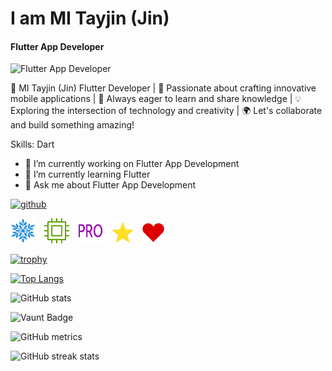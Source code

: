 # I am MI Tayjin (Jin)
#### Flutter App Developer
![Flutter App Developer](https://scontent.fdac5-1.fna.fbcdn.net/v/t39.30808-1/462320145_1456102911742547_1305361040154942143_n.jpg?stp=dst-jpg_s200x200&_nc_cat=106&ccb=1-7&_nc_sid=50d2ac&_nc_eui2=AeHlLsPPQ0_cl7ssQ_KShobElOLl3wXvGteU4uXfBe8a18kBfebn6yGWmFjUbN_ltBcj5X39uLTjQWxI-XT_clPN&_nc_ohc=tjlcwvm99AAQ7kNvgGPXBLR&_nc_ht=scontent.fdac5-1.fna&_nc_gid=AasrmOyZZmwDQcqBk-WhvpH&oh=00_AYBEYudVGlGvJckozsLJ_67OdlW_5ajFuoYfi-j_evaFyg&oe=67105C48)

👤 MI Tayjin (Jin)
Flutter Developer | 🚀 Passionate about crafting innovative mobile applications | 🌱 Always eager to learn and share knowledge | 💡 Exploring the intersection of technology and creativity | 🌍 Let's collaborate and build something amazing!



Skills: Dart

- 🔭 I’m currently working on Flutter App Development 
- 🌱 I’m currently learning Flutter 
- 💬 Ask me about Flutter App Development 


[<img src='https://cdn.jsdelivr.net/npm/simple-icons@3.0.1/icons/github.svg' alt='github' height='40'>](https://github.com/JinDev07)  

<a href='https://archiveprogram.github.com/'><img src='https://raw.githubusercontent.com/acervenky/animated-github-badges/master/assets/acbadge.gif' width='40' height='40'></a> <a href='https://docs.github.com/en/developers'><img src='https://raw.githubusercontent.com/acervenky/animated-github-badges/master/assets/devbadge.gif' width='40' height='40'></a> <a href='https://github.com/pricing'><img src='https://raw.githubusercontent.com/acervenky/animated-github-badges/master/assets/pro.gif' width='40' height='40'></a> <a href='https://stars.github.com/'><img src='https://raw.githubusercontent.com/acervenky/animated-github-badges/master/assets/starbadge.gif' width='35' height='35'></a> <a href='https://docs.github.com/en/github/supporting-the-open-source-community-with-github-sponsors'><img src='https://raw.githubusercontent.com/acervenky/animated-github-badges/master/assets/sponsorbadge.gif' width='35' height='35'></a> 

[![trophy](https://github-profile-trophy.vercel.app/?username=JinDev07)](https://github.com/ryo-ma/github-profile-trophy)

[![Top Langs](https://github-readme-stats.vercel.app/api/top-langs/?username=JinDev07)](https://github.com/anuraghazra/github-readme-stats)

![GitHub stats](https://github-readme-stats.vercel.app/api?username=JinDev07&show_icons=true&count_private=true)  

![Vaunt Badge](https://api.vaunt.dev/v1/github/entities/JinDev07/contributions?format=svg&private=true)  

![GitHub metrics](https://metrics.lecoq.io/JinDev07)  

![GitHub streak stats](https://streak-stats.demolab.com/?user=JinDev07)  

